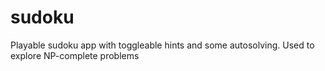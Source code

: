 # sudoku
Playable sudoku app with toggleable hints and some autosolving. Used to explore NP-complete problems
